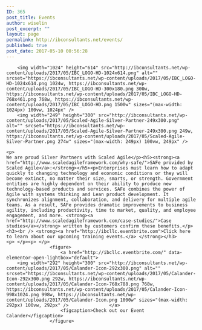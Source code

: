 ```yaml
---
ID: 365
post_title: Events
author: wiselin
post_excerpt: ""
layout: page
permalink: http://ibconsultants.net/events/
published: true
post_date: 2017-05-10 00:56:28
---
```


		<img width="1024" height="614" src="http://ibconsultants.net/wp-content/uploads/2017/05/IBC_LOGO-HD-1024x614.png" alt="" srcset="https://ibconsultants.net/wp-content/uploads/2017/05/IBC_LOGO-HD-1024x614.png 1024w, https://ibconsultants.net/wp-content/uploads/2017/05/IBC_LOGO-HD-300x180.png 300w, https://ibconsultants.net/wp-content/uploads/2017/05/IBC_LOGO-HD-768x461.png 768w, https://ibconsultants.net/wp-content/uploads/2017/05/IBC_LOGO-HD.png 1500w" sizes="(max-width: 1024px) 100vw, 1024px" />		
		<img width="249" height="300" src="http://ibconsultants.net/wp-content/uploads/2017/05/Scaled-Agile-Silver-Partner-249x300.png" alt="" srcset="https://ibconsultants.net/wp-content/uploads/2017/05/Scaled-Agile-Silver-Partner-249x300.png 249w, https://ibconsultants.net/wp-content/uploads/2017/05/Scaled-Agile-Silver-Partner.png 274w" sizes="(max-width: 249px) 100vw, 249px" />		
		<p>                                                                                 We are proud Silver Partners with Scaled Agile</p><h5><strong><a href="http://www.scaledagileframework.com/why-safe/">SAFe provided by Scaled Agile</a>:</strong></h5><p>Enterprises must learn how to adapt quickly to changing technology and economic conditions or they will become extinct, no matter their size, smarts, or strength. Government entities are highly dependent on their ability to produce new technology-based products and services. SAFe combines the power of Agile with systems thinking and Lean product development. It synchronizes alignment, collaboration, and delivery for multiple agile teams. As a result, SAFe provides dramatic improvements to business agility, including productivity, time to market, quality, and employee engagement, and more. <strong><a href="http://www.scaledagileframework.com/case-studies/">Case studies</a></strong> written by customers confirm these benefits.</p><h3><br /> <strong><a href="http://ibcllc.eventbrite.com">Click here to learn about our upcoming training events.</a> </strong></h3><p> </p><p> </p>		
					<figure>
						<a href="http://ibcllc.eventbrite.com/" data-elementor-open-lightbox="default">
		<img width="292" height="300" src="http://ibconsultants.net/wp-content/uploads/2017/05/Calander-Icon-292x300.png" alt="" srcset="https://ibconsultants.net/wp-content/uploads/2017/05/Calander-Icon-292x300.png 292w, https://ibconsultants.net/wp-content/uploads/2017/05/Calander-Icon-768x788.png 768w, https://ibconsultants.net/wp-content/uploads/2017/05/Calander-Icon-998x1024.png 998w, https://ibconsultants.net/wp-content/uploads/2017/05/Calander-Icon.png 1000w" sizes="(max-width: 292px) 100vw, 292px" />				</a>
						<figcaption>Check out our Event Calander</figcaption>
					</figure>